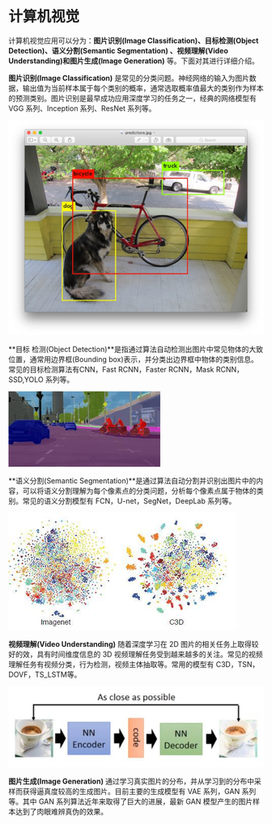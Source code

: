 # 计算机视觉

计算机视觉应用可以分为：**图片识别(Image Classification)、目标检测(Object Detection)、语义分割(Semantic Segmentation) 、视频理解(Video Understanding)和图片生成(Image Generation)** 等。下面对其进行详细介绍。

**图片识别(Image Classification)** 是常见的分类问题。神经网络的输入为图片数据，输出值为当前样本属于每个类别的概率，通常选取概率值最大的类别作为样本的预测类别。图片识别是最早成功应用深度学习的任务之一，经典的网络模型有 VGG 系列、Inception 系列、ResNet 系列等。

![img](pics/cv1.png)

**目标 检测(Object Detection)**是指通过算法自动检测出图片中常见物体的大致位置，通常用边界框(Bounding box)表示，并分类出边界框中物体的类别信息。常见的目标检测算法有CNN，Fast RCNN，Faster RCNN，Mask RCNN，SSD,YOLO 系列等。

![img](pics/cv2.png)

**语义分割(Semantic Segmentation)**是通过算法自动分割并识别出图片中的内容，可以将语义分割理解为每个像素点的分类问题，分析每个像素点属于物体的类别。常见的语义分割模型有 FCN，U-net，SegNet，DeepLab 系列等。

![img](pics/cv3.png)

**视频理解(Video Understanding)** 随着深度学习在 2D 图片的相关任务上取得较好的效，具有时间维度信息的 3D 视频理解任务受到越来越多的关注。常见的视频理解任务有视频分类，行为检测，视频主体抽取等。常用的模型有 C3D，TSN，DOVF，TS_LSTM等。

![GAN](pics/cv4.png)

**图片生成(Image Generation)** 通过学习真实图片的分布，并从学习到的分布中采样而获得逼真度较高的生成图片。目前主要的生成模型有 VAE 系列，GAN 系列等。其中 GAN 系列算法近年来取得了巨大的进展，最新 GAN 模型产生的图片样本达到了肉眼难辨真伪的效果。